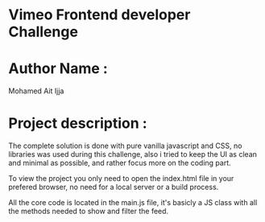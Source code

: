 # Vimeo Frontend developer Challenge
# Author Name :
Mohamed Ait Ijja
# Project description :
The complete solution is done with pure vanilla javascript and CSS, no libraries was used during this challenge, also i tried to keep the UI as clean and minimal as possible, and rather focus more on the coding part.

To view the project you only need to open the index.html file in your prefered browser, no need for a local server or a build process.

All the core code is located in the main.js file, it's basicly a JS class with all the methods needed to show and filter the feed.
